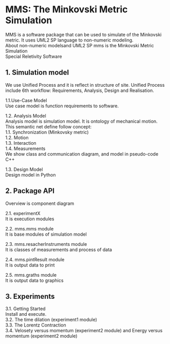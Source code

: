 # MMS: The Minkovski Metric Simulation
MMS is a software package that can be used to simulate of the Minkovski metric. 
It uses UML2 SP language to non-numeric modeling.  
About non-numeric modelsand UML2 SP
mms is the Minkovski Metric Simulation  
Special Reletivity Software  

## 1. Simulation model  
We use Unified Process and it is reflect in structure of site. Unified Process include 6th  workflow: Requirements, Analysis, Design and Realisation.  

1.1.Use-Case Model  
Use case model is function requirements to software.

1.2. Analysis Model  
Analysis model is simulation model. It is ontology of mechanical motion. This semantic net define follow concept:  
		1.1. Synchronization (Minkovsky metric)  
		1.2. Motion  
		1.3. Interaction  
		1.4. Measurements  
	We show class and communication diagram, and model in pseudo-code C++  

1.3. Design Model  
Design model in Python

## 2. Package API  
Overview is component diagram

2.1. experimentX  
	It is execution modules  

2.2. mms.mms module  
It is base modules of simulation model  

2.3. mms.resacherInstruments module  
It is classes of measurements and process of data  

2.4. mms.pintResult module  
It is output data to print  

2.5. mms.graths module  
It is output data to graphics  


## 3. Experiments  
3.1. Getting Started  
Install and execute.  
3.2. The time dilation (experiment1 module)  
3.3. The Lorentz Contraction  
3.4. Velosety versus momentum (experiment2 module) and Energy versus momentum (experiment2 module)  

